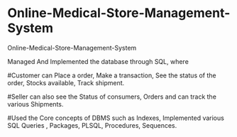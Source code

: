 # Online-Medical-Store-Management-System
Online-Medical-Store-Management-System

Managed And Implemented the database through SQL, where

#Customer can Place a order, Make a transaction, See the status of
the order, Stocks available, Track shipment.

#Seller can also see the Status of consumers, Orders and can track the various Shipments. 

#Used the Core concepts of DBMS such as Indexes, Implemented various SQL Queries , Packages, PLSQL, Procedures, Sequences.

